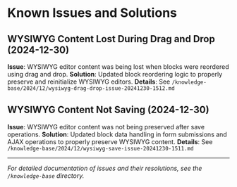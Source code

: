 # Known Issues and Solutions

## WYSIWYG Content Lost During Drag and Drop (2024-12-30)
**Issue**: WYSIWYG editor content was being lost when blocks were reordered using drag and drop.
**Solution**: Updated block reordering logic to properly preserve and reinitialize WYSIWYG editors.
**Details**: See `/knowledge-base/2024/12/wysiwyg-drag-drop-issue-20241230-1512.md`

## WYSIWYG Content Not Saving (2024-12-30)
**Issue**: WYSIWYG editor content was not being preserved after save operations.
**Solution**: Updated block data handling in form submissions and AJAX operations to properly preserve WYSIWYG content.
**Details**: See `/knowledge-base/2024/12/wysiwyg-save-issue-20241230-1511.md`

---
*For detailed documentation of issues and their resolutions, see the `/knowledge-base` directory.* 